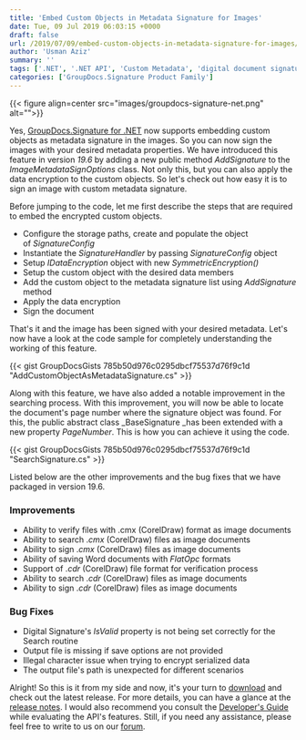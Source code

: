 ```yaml
---
title: 'Embed Custom Objects in Metadata Signature for Images'
date: Tue, 09 Jul 2019 06:03:15 +0000
draft: false
url: /2019/07/09/embed-custom-objects-in-metadata-signature-for-images/
author: 'Usman Aziz'
summary: ''
tags: ['.NET', '.NET API', 'Custom Metadata', 'digital document signature', 'digital signature', 'e-signature', 'electronic signature', 'Embed Custom Objects', 'Encrypted Metadata Signature', 'Metadata signature', 'GroupDocs.Signature for .NET']
categories: ['GroupDocs.Signature Product Family']
---
```




{{< figure align=center src="images/groupdocs-signature-net.png" alt="">}}


Yes, [GroupDocs.Signature for .NET](https://products.groupdocs.com/signature/net) now supports embedding custom objects as metadata signature in the images. So you can now sign the images with your desired metadata properties. We have introduced this feature in version _19.6_ by adding a new public method _AddSignature_ to the _ImageMetadataSignOptions_ class. Not only this, but you can also apply the data encryption to the custom objects. So let's check out how easy it is to sign an image with custom metadata signature.

Before jumping to the code, let me first describe the steps that are required to embed the encrypted custom objects.

*   Configure the storage paths, create and populate the object of _SignatureConfig_
*   Instantiate the _SignatureHandler_ by passing _SignatureConfig_ object
*   Setup _IDataEncryption_ object with new _SymmetricEncryption()_
*   Setup the custom object with the desired data members
*   Add the custom object to the metadata signature list using _AddSignature_ method
*   Apply the data encryption
*   Sign the document

That's it and the image has been signed with your desired metadata. Let's now have a look at the code sample for completely understanding the working of this feature.

{{< gist GroupDocsGists 785b50d976c0295dbcf75537d76f9c1d "AddCustomObjectAsMetadataSignature.cs" >}}

Along with this feature, we have also added a notable improvement in the searching process. With this improvement, you will now be able to locate the document's page number where the signature object was found. For this, the public abstract class _BaseSignature _has been extended with a new property _PageNumber_. This is how you can achieve it using the code.

{{< gist GroupDocsGists 785b50d976c0295dbcf75537d76f9c1d "SearchSignature.cs" >}}

Listed below are the other improvements and the bug fixes that we have packaged in version 19.6.

### Improvements

*   Ability to verify files with .cmx (CorelDraw) format as image documents
*   Ability to search ._cmx_ (CorelDraw) files as image documents
*   Ability to sign ._cmx_ (CorelDraw) files as image documents
*   Ability of saving Word documents with _FlatOpc_ formats
*   Support of ._cdr_ (CorelDraw) file format for verification process
*   Ability to search ._cdr_ (CorelDraw) files as image documents
*   Ability to sign ._cdr_ (CorelDraw) files as image documents

### Bug Fixes

*   Digital Signature's _IsValid_ property is not being set correctly for the Search routine
*   Output file is missing if save options are not provided
*   Illegal character issue when trying to encrypt serialized data
*   The output file's path is unexpected for different scenarios

Alright! So this is it from my side and now, it's your turn to [download](https://downloads.groupdocs.com/signature/net) and check out the latest release. For more details, you can have a glance at the [release notes](https://docs.groupdocs.com/display/signaturenet/GroupDocs.Signature+for+.NET+19.6+Release+Notes). I would also recommend you consult the [Developer's Guide](https://docs.groupdocs.com/display/signaturenet/Developer+Guide) while evaluating the API's features. Still, if you need any assistance, please feel free to write to us on our [forum](https://forum.groupdocs.com/).





